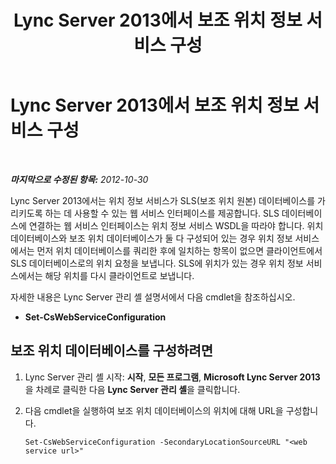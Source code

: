 ﻿---
title: Lync Server 2013에서 보조 위치 정보 서비스 구성
TOCTitle: Lync Server 2013에서 보조 위치 정보 서비스 구성
ms:assetid: 083ffbc6-7c18-4141-85f9-8825b62c3d10
ms:mtpsurl: https://technet.microsoft.com/ko-kr/library/Gg398138(v=OCS.15)
ms:contentKeyID: 49302722
ms.date: 08/10/2015
mtps_version: v=OCS.15
ms.translationtype: HT
---

# Lync Server 2013에서 보조 위치 정보 서비스 구성

 

_**마지막으로 수정된 항목:** 2012-10-30_

Lync Server 2013에서는 위치 정보 서비스가 SLS(보조 위치 원본) 데이터베이스를 가리키도록 하는 데 사용할 수 있는 웹 서비스 인터페이스를 제공합니다. SLS 데이터베이스에 연결하는 웹 서비스 인터페이스는 위치 정보 서비스 WSDL을 따라야 합니다. 위치 데이터베이스와 보조 위치 데이터베이스가 둘 다 구성되어 있는 경우 위치 정보 서비스에서는 먼저 위치 데이터베이스를 쿼리한 후에 일치하는 항목이 없으면 클라이언트에서 SLS 데이터베이스로의 위치 요청을 보냅니다. SLS에 위치가 있는 경우 위치 정보 서비스에서는 해당 위치를 다시 클라이언트로 보냅니다.

자세한 내용은 Lync Server 관리 셸 설명서에서 다음 cmdlet을 참조하십시오.

  - **Set-CsWebServiceConfiguration**

## 보조 위치 데이터베이스를 구성하려면

1.  Lync Server 관리 셸 시작: **시작**, **모든 프로그램**, **Microsoft Lync Server 2013**을 차례로 클릭한 다음 **Lync Server 관리 셸**을 클릭합니다.

2.  다음 cmdlet을 실행하여 보조 위치 데이터베이스의 위치에 대해 URL을 구성합니다.
    
        Set-CsWebServiceConfiguration -SecondaryLocationSourceURL "<web service url>"

